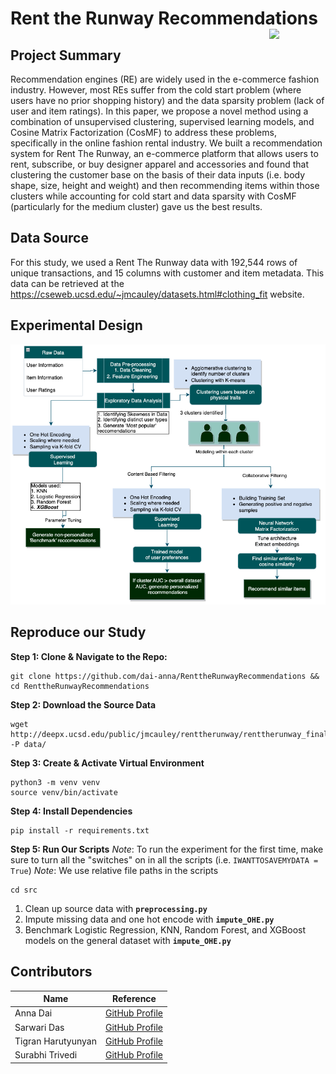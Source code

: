 # Rent the Runway Recommendations <img width=90 align="right" src="https://upload.wikimedia.org/wikipedia/commons/thumb/e/e6/Duke_University_logo.svg/1024px-Duke_University_logo.svg.png">

## Project Summary
Recommendation engines (RE) are widely used in the e-commerce fashion industry. However, most REs suffer from the cold start problem (where users have no prior shopping history) and the data sparsity problem (lack of user and item ratings). In this paper, we propose a novel method using a combination of unsupervised clustering, supervised learning models, and Cosine Matrix Factorization (CosMF) to address these problems, specifically in the online fashion rental industry. We built a recommendation system for Rent The Runway, an e-commerce platform that allows users to rent, subscribe, or buy designer apparel and accessories and found that clustering the customer base on the basis of their data inputs (i.e. body shape, size, height and weight) and then recommending items within those clusters while accounting for cold start and data sparsity with CosMF (particularly for the medium cluster) gave us the best results.

## Data Source
For this study, we used a Rent The Runway data with 192,544 rows of unique transactions, and 15 columns with customer and item metadata. This data can be retrieved at the https://cseweb.ucsd.edu/~jmcauley/datasets.html#clothing_fit website.

## Experimental Design
![Experimental Design](artifacts/plots/experimental_design.png?raw=true "Title")


## Reproduce our Study
**Step 1: Clone & Navigate to the Repo:**
```
git clone https://github.com/dai-anna/RenttheRunwayRecommendations && 
cd RenttheRunwayRecommendations
```

**Step 2: Download the Source Data**
```
wget http://deepx.ucsd.edu/public/jmcauley/renttherunway/renttherunway_final_data.json.gz -P data/
```
**Step 3: Create & Activate Virtual Environment**
```
python3 -m venv venv
source venv/bin/activate
```
**Step 4: Install Dependencies**
```
pip install -r requirements.txt
```
**Step 5: Run Our Scripts**
*Note*: To run the experiment for the first time, make sure to turn all the "switches" on in all the scripts (i.e. `IWANTTOSAVEMYDATA = True`)
*Note*: We use relative file paths in the scripts
```
cd src
```
1. Clean up source data with **`preprocessing.py`**
2. Impute missing data and one hot encode with **`impute_OHE.py`**
3. Benchmark Logistic Regression, KNN, Random Forest, and XGBoost models on the general dataset with **`impute_OHE.py`**

## Contributors
| Name | Reference |
|---- | ----|
|Anna Dai | [GitHub Profile](https://github.com/dai-anna)|
|Sarwari Das |[GitHub Profile](https://github.com/sarwaridas)|
|Tigran Harutyunyan |[GitHub Profile](https://github.com/HarTigran)|
|Surabhi Trivedi |[GitHub Profile](https://github.com/surabhitri)|
